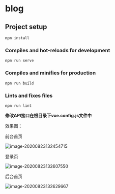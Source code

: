 # blog

## Project setup
```
npm install
```

### Compiles and hot-reloads for development
```
npm run serve
```

### Compiles and minifies for production
```
npm run build
```

### Lints and fixes files
```
npm run lint
```



**修改API接口在根目录下vue.config.js文件中**



效果图：

前台首页

![image-20200823132454715](C:\Users\8963\AppData\Roaming\Typora\typora-user-images\image-20200823132454715.png)

登录页

![image-20200823132607550](C:\Users\8963\AppData\Roaming\Typora\typora-user-images\image-20200823132607550.png)

后台首页

![image-20200823132629667](C:\Users\8963\AppData\Roaming\Typora\typora-user-images\image-20200823132629667.png)

